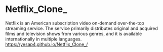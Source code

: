 # Netflix_Clone_
Netflix is an American subscription video on-demand over-the-top streaming service. The service primarily distributes original and acquired films and television shows from various genres, and it is available internationally in multiple languages.
https://yesap4.github.io/Netflix_Clone_/